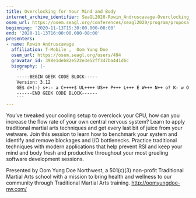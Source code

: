 ```yaml
---
title: Overclocking for Your Mind and Body
internet_archive_identifier: SeaGL2020-Rowin_Andruscavage-Overclocking_for_Your_Mind_and_Body
osem_url: https://osem.seagl.org/conferences/seagl2020/program/proposals/730
beginning: '2020-11-13T15:30:00.000-08:00'
end: '2020-11-13T16:00:00.000-08:00'
presenters:
- name: Rowin Andruscavage
  affiliation: T-Mobile ,  Oom Yung Doe
  osem_url: https://osem.seagl.org/users/494
  gravatar_id: 398e1deb82e522e3e52ff347ba441d6c
  biography: |-
    ```
    -----BEGIN GEEK CODE BLOCK-----
    Version: 3.12
    GE$ d+(-) s+:- a C++++$ UL++++ US++ P+++ L+++ E W+++ N++ o? K- w O M PS+ PE Y PGP++ t+ 5 X- R !tv b+ DI++ D++ G e+++ h----<++ r+++ y++++(*)
    ------END GEEK CODE BLOCK------
    ```
---
```


You’ve tweaked your cooling setup to overclock your CPU, how can you increase the flow rate of your own central nervous system?  Learn to apply traditional martial arts techniques and get every last bit of juice from your wetware.  Join this session to learn how to benchmark your system and identify and remove blockages and I/O bottlenecks.  Practice traditional techniques with modern applications that help prevent RSI and keep your mind and body fresh and productive throughout your most grueling software development sessions.

Presented by Oom Yung Doe Northwest, a 501(c)(3) non-profit Traditional Martial Arts school with a mission to bring health and wellness to our community through Traditional Martial Arts training.  <http://oomyungdoe-nw.com/>
